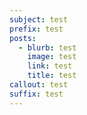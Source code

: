 ```yaml
---
subject: test
prefix: test
posts:
  - blurb: test
    image: test
    link: test
    title: test
callout: test
suffix: test
---
```


